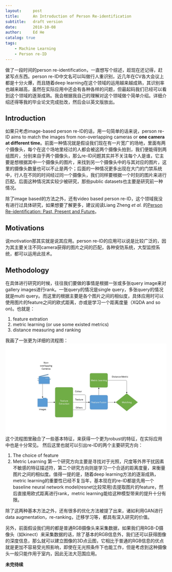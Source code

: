 ```yaml
---
layout:     post
title:      An Introduction of Person Re-identification
subtitle:   draft version
date:       2018-10-08
author:     Ed He
catalog: true
tags:
    - Machine Learning
    - Person re-ID
---
```


做了一段时间的person re-identification，一直想写个综述，趁现在还记得，赶紧写点东西。person re-ID中文名可以叫做行人重识别，近几年在CV各大会议上都是十分火爆，而且随着deep learning在这个领域的运用越来越成熟，其识别率也越来越高，虽然在实际应用中还会有各种各样的问题，但最起码我们已经可以看到这个领域的逐渐成熟。我会根据我自己的理解对这个领域做个简单介绍。详细介绍还得等我的毕业论文完成批改，然后会以英文版放出。

## Introduction
如果只考虑image-based person re-ID的话，用一句简单的话来说，person re-ID aims to match the images from non-overlapping cameras or **one camera at different time**。前面一种情况就是假设我们现在有一片宽广的场地，里面有两个摄像头，每个在这个场地里经过的人都会被这两个摄像头拍到，我们便能得到两组图片，分别来自于两个摄像头，那么re-ID问题其实并不关注每个人是谁，它主要是想根据其中一个摄像头的图片，来找到另一个摄像头中的与其对应的图片，这里的摄像头数量也可以不止是两个；后面的一种情况更多出现在大门的门禁系统中，行人在不同的时间经过同一个摄像头，我们同样要根据一个时刻的图片来进行匹配。后面这种情况其实较少被研究，那些public datasets也主要是研究前一种情况。

除了image based的方法之外，还有video based person re-ID，这个领域我没有进行过具体研究，如果想要了解更多，建议阅读Liang Zheng *et al.* 的[Person Re-identification: Past, Present and Future](https://arxiv.org/abs/1610.02984)。

## Motivations
说motivation那其实就是说其应用。person re-ID的应用可以说是比较广泛的，因为其主要关注不同camera获得的图片之间的匹配，各种安防系统，大型监控系统，都可以运用此技术。

## Methodology
在具体进行研究的时候，往往我们要做的事情是根据一张或多张query image来对gallery images进行rank。一张query的情况是single query，多张query的情况就是multi query。而这里的根据主要是各个图片之间的相似度，具体应用时可以使用图片的feature之间的欧式距离，亦或是学习一个距离度量（XQDA and so on)。也就是：
1. feature extration
2. metric learning (or use some existed metrics)
3. distance measuring and ranking

我画了一张更为详细的流程图：
![procedure](/img/procedure.jpg)
这个流程图里融合了一些基本特征，来获得一个更为robust的特征，在实际应用中也是十分常见。
然后这里也就可以引出re-ID的两个主要研究方向：
1. The choice of feature
2. Metric Learning
第一个研究方向主要是寻找对于光照，尺度等外界干扰因素不敏感的特征描述符，第二个研究方向则是学习一个合适的距离度量，来衡量图片之间的相似度。值得一提的是，随着deep learning方法的逐渐成熟，metric learning的重要性已经不复当年，基本现在的re-ID都是先用一个baseline neural network model(resnet比较常用)去提取图片的feature，然后直接用欧式距离进行rank，metric learning能给这种模型带来的提升十分有限。

除了这两种基本方法之外，还有很多的优化方法被提了出来，诸如利用GAN进行data augmentation，re-ranking，迁移学习等，都具有深入研究的价值。

另外，前面假设我们用的都是普通RGB摄像头来采集数据，如果我们用RGB-D摄像头（如kinect）来采集数据的话，除了基本的RGB信息外，我们还可以获得图像的深度信息，那么就可以建立图像的3D点云图，它相比于普通的RGB信息的优点就是更加不容易受光照影响，即使在无光照条件下也能工作，但是考虑到这种摄像头一般只能作用于室内，因此无法大范围应用。

**未完待续**
